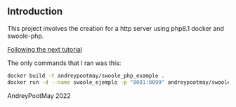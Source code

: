 ## Introduction

This project involves the creation for a http server using php8.1 docker and swoole-php.

[Following the next tutorial](https://www.youtube.com/watch?v=4zaYw5zC3iY)

The only commands that I ran was this:

```bash
docker build -t andreypootmay/swoole_php_example .
docker run -d --name swoole_ejemplo -p "8081:8099" andreypootmay/swoole_php_example
```

AndreyPootMay 2022